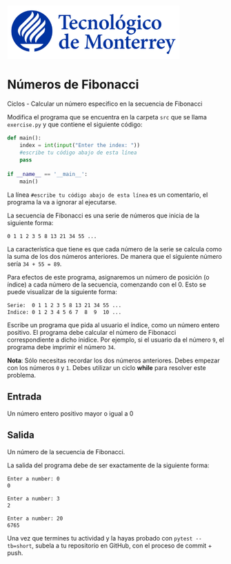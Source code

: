![Tec de Monterrey](../../images/logotecmty.png)
# Números de Fibonacci
Ciclos - Calcular un número especifico en la secuencia de Fibonacci

Modifica el programa que se encuentra en la carpeta `src` que se llama
`exercise.py` y que contiene el siguiente código:

```python
def main():
    index = int(input("Enter the index: "))
    #escribe tu código abajo de esta línea
    pass

if __name__ == '__main__':
    main()
```

La línea `#escribe tu código abajo de esta línea` es un comentario,
el programa la va a ignorar al ejecutarse.

La secuencia de Fibonacci es una serie de números que inicia de la
siguiente forma:

```
0 1 1 2 3 5 8 13 21 34 55 ...
```

La característica que tiene es que cada número de la serie se calcula como
la suma de los dos números anteriores. De manera que el siguiente número sería
`34 + 55 = 89`.

Para efectos de este programa, asignaremos un número de posición (o índice) a
cada número de la secuencia, comenzando con el 0. Esto se puede visualizar
de la siguiente forma:

```
Serie:  0 1 1 2 3 5 8 13 21 34 55 ...
Indice: 0 1 2 3 4 5 6 7  8  9  10 ...
```

Escribe un programa que pida al usuario el índice, como un número entero
positivo. El programa debe calcular el número de Fibonacci correspondiente a
dicho ínidice. Por ejemplo, si el usuario da el número `9`, el programa debe
imprimir el número `34`.

**Nota**: Sólo necesitas recordar los dos números anteriores.
Debes empezar con los números `0` y `1`.
Debes utilizar un ciclo **while** para resolver este problema.

## Entrada

Un número entero positivo mayor o igual a 0

## Salida

Un número de la secuencia de Fibonacci.

La salida del programa debe de ser exactamente de la siguiente forma:

```
Enter a number: 0
0
```

```
Enter a number: 3
2
```

```
Enter a number: 20
6765
```

Una vez que termines tu actividad y la hayas probado con `pytest --tb=short`,
subela a tu repositorio en GitHub, con el proceso de commit + push.
